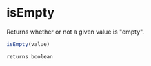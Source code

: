 # isEmpty

Returns whether or not a given value is "empty". 

```javascript
isEmpty(value)
```

```javascript
returns boolean
```
